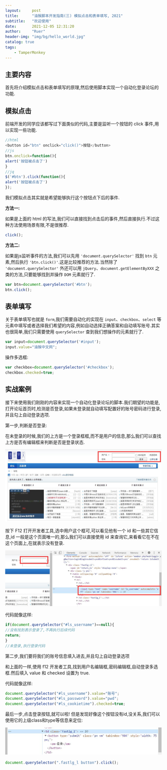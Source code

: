 ```yaml
---
layout:     post
title:      "油猴脚本开发指南(三) 模拟点击和表单填写, 2021"
subtitle:   "欢迎使用"
date:       2021-12-05 12:31:20
author:     "Ruer"
header-img: "img/bg/hello_world.jpg"
catalog: true
tags:
    - TamperMonkey
---
```


## 主要内容

首先将介绍模拟点击和表单填写的原理,然后使用脚本实现一个自动化登录论坛的功能.

## 模拟点击

前端开发的同学应该都写过下面类似的代码,主要是监听一个按钮的 click 事件,用以实现一些功能.

```JavaScript
//html
<button id="btn" onclick="click()">按钮</button>
//js
btn.onclick=function(){
alert('按钮被点击了')
}
//jq
$('#btn').click(function(){
alert('按钮被点击了')
});
```

我们模拟点击其实就是希望能够执行这个按钮点下后的事件.

<b>方法一:</b>

如果是上面的 html 的写法,我们可以直接找到点击后的事件,然后直接执行.不过这种方法使用场景有限,不是很推荐.

```JavaScript
click();
```

<b>方法二:</b>

如果是js监听事件的方法,我们可以先用 `'document.querySelector'` 找到 `btn` 元素,然后执行 `'btn.click()'`.这是比较推荐的方法.当然除了 `'document.querySelector'` 外还可以用 `jQuery`、`document.getElementByXXX` 之类的方法,只要能够找到并操作 `DOM` 元素就行了.

```JavaScript
var btn=document.querySelector('#btn');
btn.click();
```

## 表单填写

关于表单填写也就是 `form`,我们需要自动化的实现在 `input`、`checkbox`、`select` 等元素中填写或者选择我们希望的内容,例如自动选择正确答案和自动填写账号.其实也很简单,我们只需要使用 `querySelector` 查到我们想操作的元素就行了.

```JavaScript
var input=document.querySelector('#input');
input.value="油猴中文网";
```

操作多选框:

```JavaScript
var checkbox=document.querySelector('#checkbox');
checkbox.checked=true;
```

## 实战案例

接下来使用我们刚刚的内容来实现一个自动化登录论坛的脚本.我们期望的功能是,打开论坛首页时,检测是否登录,如果未登录就自动填写配置好的账号密码进行登录,并且勾上自动登录选项.

第一步,判断是否登录:

在未登录的时候,我们的上方是一个登录框框,而不是用户的信息,那么我们可以查找上方是否有编辑框来判断是否是登录状态.

![1](/img/TamperMonkey/登录状态查询.jpg)

按下 F12 打开开发者工具,选中用户这个框可,可以看见他有一个 id 和一些其它信息,id 一般是这个页面唯一的,那么我们可以直接使用 id 来查询它,来看看它在不在这个页面上,在就表示没有登录.

![2](/img/TamperMonkey/登录id获取.jpg)

代码就像这样:

```JavaScript
if(document.querySelector("#ls_username")==null){
//没有找到表示登录了,不再执行后续代码
return;
}
//未登录,执行登录代码
```

第二步,我们要将我们的账号信息填入进去,并且勾上自动登录选项

和上面的一样,使用 f12 开发者工具,找到用户名编辑框,密码编辑框,自动登录多选框.然后填入 value 和 checked 设置为 true.

代码就像这样:

```JavaScript
document.querySelector("#ls_username").value="账号";
document.querySelector("#ls_password").value="pwd";
document.querySelector("#ls_cookietime").checked=true;
```

最后一步,点击登录按钮,就可以啦!
但是发现好像这个按钮没有id,没关系,我们可以使用它的上级class和type等信息来定位:

![3](/img/TamperMonkey/按钮没id.jpg)

```JavaScript
document.querySelector(".fastlg_l button").click();
```